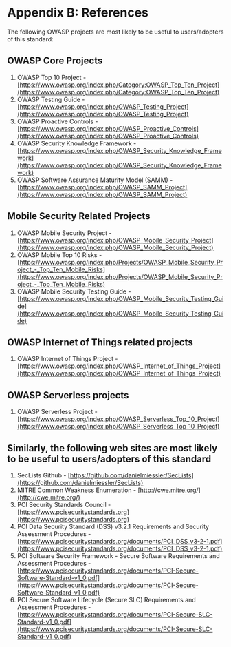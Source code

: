 # Appendix B: References

The following OWASP projects are most likely to be useful to users/adopters of this standard:

## OWASP Core Projects

 1. OWASP Top 10 Project - [https://www.owasp.org/index.php/Category:OWASP_Top_Ten_Project](https://www.owasp.org/index.php/Category:OWASP_Top_Ten_Project)
 2. OWASP Testing Guide - [https://www.owasp.org/index.php/OWASP_Testing_Project](https://www.owasp.org/index.php/OWASP_Testing_Project)
 3. OWASP Proactive Controls - [https://www.owasp.org/index.php/OWASP_Proactive_Controls](https://www.owasp.org/index.php/OWASP_Proactive_Controls)
 4. OWASP Security Knowledge Framework - [https://www.owasp.org/index.php/OWASP_Security_Knowledge_Framework](https://www.owasp.org/index.php/OWASP_Security_Knowledge_Framework)
 5. OWASP Software Assurance Maturity Model (SAMM) - [https://www.owasp.org/index.php/OWASP_SAMM_Project](https://www.owasp.org/index.php/OWASP_SAMM_Project)

## Mobile Security Related Projects

 1. OWASP Mobile Security Project - [https://www.owasp.org/index.php/OWASP_Mobile_Security_Project](https://www.owasp.org/index.php/OWASP_Mobile_Security_Project)
 2. OWASP Mobile Top 10 Risks - [https://www.owasp.org/index.php/Projects/OWASP_Mobile_Security_Project_-_Top_Ten_Mobile_Risks](https://www.owasp.org/index.php/Projects/OWASP_Mobile_Security_Project_-_Top_Ten_Mobile_Risks)
 3. OWASP Mobile Security Testing Guide - [https://www.owasp.org/index.php/OWASP_Mobile_Security_Testing_Guide](https://www.owasp.org/index.php/OWASP_Mobile_Security_Testing_Guide)

## OWASP Internet of Things related projects

 1. OWASP Internet of Things Project - [https://www.owasp.org/index.php/OWASP_Internet_of_Things_Project](https://www.owasp.org/index.php/OWASP_Internet_of_Things_Project)

## OWASP Serverless projects

 1. OWASP Serverless Project - [https://www.owasp.org/index.php/OWASP_Serverless_Top_10_Project](https://www.owasp.org/index.php/OWASP_Serverless_Top_10_Project)

## Similarly, the following web sites are most likely to be useful to users/adopters of this standard

 1. SecLists Github - [https://github.com/danielmiessler/SecLists](https://github.com/danielmiessler/SecLists)
 2. MITRE Common Weakness Enumeration - [http://cwe.mitre.org/](http://cwe.mitre.org/)
 3. PCI Security Standards Council - [https://www.pcisecuritystandards.org](https://www.pcisecuritystandards.org)
 4. PCI Data Security Standard (DSS) v3.2.1 Requirements and Security Assessment Procedures -  [https://www.pcisecuritystandards.org/documents/PCI_DSS_v3-2-1.pdf](https://www.pcisecuritystandards.org/documents/PCI_DSS_v3-2-1.pdf)
 5. PCI Software Security Framework - Secure Software Requirements and Assessment Procedures -   [https://www.pcisecuritystandards.org/documents/PCI-Secure-Software-Standard-v1_0.pdf](https://www.pcisecuritystandards.org/documents/PCI-Secure-Software-Standard-v1_0.pdf)
 6. PCI Secure Software Lifecycle (Secure SLC) Requirements and Assessment Procedures -  [https://www.pcisecuritystandards.org/documents/PCI-Secure-SLC-Standard-v1_0.pdf](https://www.pcisecuritystandards.org/documents/PCI-Secure-SLC-Standard-v1_0.pdf)
